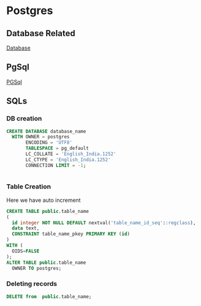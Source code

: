 # Postgres

## Database Related

[Database](database.md)

## PgSql

[PGSql](pgsql.md)

## SQLs

### DB creation

```sql
CREATE DATABASE database_name
  WITH OWNER = postgres
       ENCODING = 'UTF8'
       TABLESPACE = pg_default
       LC_COLLATE = 'English_India.1252'
       LC_CTYPE = 'English_India.1252'
       CONNECTION LIMIT = -1;
	   
```

### Table Creation

Here we have auto increment

```sql
CREATE TABLE public.table_name
(
  id integer NOT NULL DEFAULT nextval('table_name_id_seq'::regclass),
  data text,
  CONSTRAINT table_name_pkey PRIMARY KEY (id)
)
WITH (
  OIDS=FALSE
);
ALTER TABLE public.table_name
  OWNER TO postgres;
```

### Deleting records

```sql
DELETE from  public.table_name;
```

